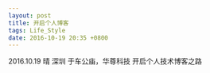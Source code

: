 ```yaml
---
layout: post
title: 开启个人博客
tags: Life_Style
date: 2016-10-19 20:35 +0800
---
```


2016.10.19 晴 深圳 于车公庙，华尊科技 开启个人技术博客之路
